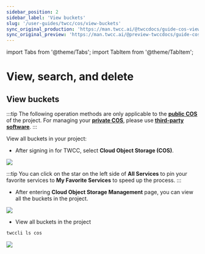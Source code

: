 ```yaml
---
sidebar_position: 2
sidebar_label: 'View buckets'
slug: '/user-guides/twcc/cos/view-buckets'
sync_original_production: 'https://man.twcc.ai/@twccdocs/guide-cos-view-bucket-zh' 
sync_original_preview: 'https://man.twcc.ai/@preview-twccdocs/guide-cos-view-bucket-zh'
---
```


import Tabs from '@theme/Tabs';
import TabItem from '@theme/TabItem';

# View, search, and delete

## View buckets

:::tip
The following operation methods are only applicable to the [<ins>**public COS**<i class="fa fa-question-circle fa-question-circle-for-service" aria-hidden="true"></i></ins>](/docs/user-guides/twcc/cos/overview) of the project. For managing your [<ins>**private COS**<i class="fa fa-question-circle fa-question-circle-for-service" aria-hidden="true"></i></ins>](/docs/user-guides/twcc/cos/overview), please use [<ins>**third-party software**</ins>](/docs/user-guides/twcc/cos/connection-info).
:::

View all buckets in your project:

<!-- 1 start -->

<Tabs>
  <TabItem value="TWCC Portal" label="TWCC Portal" default>
   

- After signing in for TWCC, select <b>Cloud Object Storage (COS)</b>.


![](https://cos.twcc.ai/SYS-MANUAL/uploads/upload_44509030fbb4885dfa5539fe745386ad.png)

:::tip
You can click on the star <i class="fa fa-star-o" aria-hidden="true"></i> on the left side of **All Services** to pin your favorite services to **My Favorite Services** to speed up the process.
:::

- After entering <b>Cloud Object Storage Management</b> page, you can view all the buckets in the project.

![](https://cos.twcc.ai/SYS-MANUAL/uploads/upload_f74c2852f3828639d7ba6f7381fd053a.png)



  </TabItem>
  <TabItem value="TWCC CLI" label="TWCC CLI">
    

- View all buckets in the project


```bash
twccli ls cos
```
![](https://cos.twcc.ai/SYS-MANUAL/uploads/upload_b1497483a1367bb6cae188b80298199b.png)


  </TabItem>
</Tabs>
